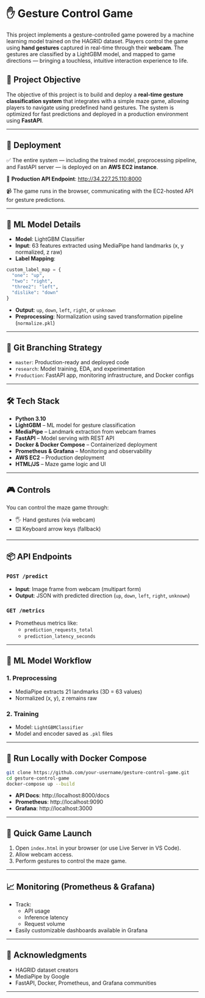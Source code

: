 
# ✋ Gesture Control Game

This project implements a gesture-controlled game powered by a machine learning model trained on the HAGRID dataset. Players control the game using **hand gestures** captured in real-time through their **webcam**. The gestures are classified by a LightGBM model, and mapped to game directions — bringing a touchless, intuitive interaction experience to life.

## 🎯 Project Objective

The objective of this project is to build and deploy a **real-time gesture classification system** that integrates with a simple maze game, allowing players to navigate using predefined hand gestures. The system is optimized for fast predictions and deployed in a production environment using **FastAPI**.

---

## 🚀 Deployment

✅ The entire system — including the trained model, preprocessing pipeline, and FastAPI server — is deployed on an **AWS EC2 instance**.

📎 **Production API Endpoint**: http://34.227.25.110:8000

📹 The game runs in the browser, communicating with the EC2-hosted API for gesture predictions.

---

## 🧠 ML Model Details

- **Model**: LightGBM Classifier
- **Input**: 63 features extracted using MediaPipe hand landmarks (x, y normalized, z raw)
- **Label Mapping**:
```python
custom_label_map = {
  "one": "up",
  "two": "right",
  "three2": "left",
  "dislike": "down"
}
```
- **Output**: `up`, `down`, `left`, `right`, or `unknown`
- **Preprocessing**: Normalization using saved transformation pipeline (`normalize.pkl`)

---

## 🌳 Git Branching Strategy

- `master`: Production-ready and deployed code
- `research`: Model training, EDA, and experimentation
- `Production`: FastAPI app, monitoring infrastructure, and Docker configs

---

## 🛠 Tech Stack

- **Python 3.10**
- **LightGBM** – ML model for gesture classification
- **MediaPipe** – Landmark extraction from webcam frames
- **FastAPI** – Model serving with REST API
- **Docker & Docker Compose** – Containerized deployment
- **Prometheus & Grafana** – Monitoring and observability
- **AWS EC2** – Production deployment
- **HTML/JS** – Maze game logic and UI

---

## 🎮 Controls

You can control the maze game through:

- 🖐️ Hand gestures (via webcam)
- ⌨️ Keyboard arrow keys (fallback)

---

## 📦 API Endpoints

### `POST /predict`

- **Input**: Image frame from webcam (multipart form)
- **Output**: JSON with predicted direction (`up`, `down`, `left`, `right`, `unknown`)

### `GET /metrics`

- Prometheus metrics like:
  - `prediction_requests_total`
  - `prediction_latency_seconds`

---

## 🧪 ML Model Workflow

### 1. Preprocessing

- MediaPipe extracts 21 landmarks (3D = 63 values)
- Normalized (x, y), z remains raw

### 2. Training

- Model: `LightGBMClassifier`
- Model and encoder saved as `.pkl` files

---



## 🐳 Run Locally with Docker Compose

```bash
git clone https://github.com/your-username/gesture-control-game.git
cd gesture-control-game
docker-compose up --build
```

- **API Docs**: http://localhost:8000/docs  
- **Prometheus**: http://localhost:9090  
- **Grafana**: http://localhost:3000  

---

## 🚀 Quick Game Launch

1. Open `index.html` in your browser (or use Live Server in VS Code).
2. Allow webcam access.
3. Perform gestures to control the maze game.

---

## 📈 Monitoring (Prometheus & Grafana)

- Track:
  - API usage
  - Inference latency
  - Request volume
- Easily customizable dashboards available in Grafana

---

## 🤝 Acknowledgments

- HAGRID dataset creators
- MediaPipe by Google
- FastAPI, Docker, Prometheus, and Grafana communities

---

